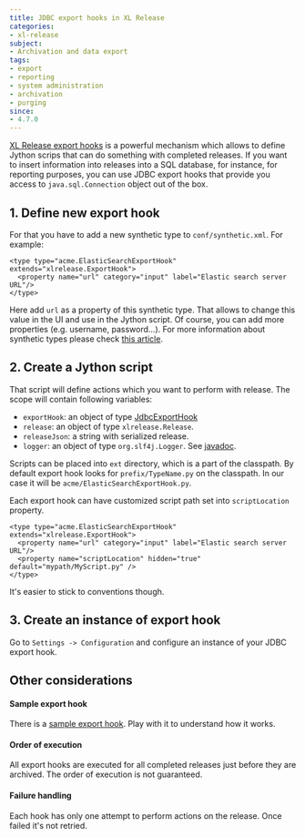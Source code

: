 ```yaml
---
title: JDBC export hooks in XL Release
categories:
- xl-release
subject:
- Archivation and data export
tags:
- export
- reporting
- system administration
- archivation
- purging
since:
- 4.7.0
---
```


[XL Release export hooks](/xl-release/concept/export-hooks-in-xl-release.html) is a powerful mechanism which allows to define Jython scrips that can do something with completed releases. If you want to insert information into releases into a SQL database, for instance, for reporting purposes, you can use JDBC export hooks that provide you access to `java.sql.Connection` object out of the box.


## 1. Define new export hook

For that you have to add a new synthetic type to `conf/synthetic.xml`. For example:

    <type type="acme.ElasticSearchExportHook" extends="xlrelease.ExportHook">
      <property name="url" category="input" label="Elastic search server URL"/>
    </type>

Here add `url` as a property of this synthetic type. That allows to change this value in the UI and use in the Jython script. Of course, you can add more properties (e.g. username, password...). For more information about synthetic types please check [this article](/xl-release/how-to/create-custom-configuration-types-in-xl-release.html).

## 2. Create a Jython script

That script will define actions which you want to perform with release. The scope will contain following variables:

* `exportHook`: an object of type [JdbcExportHook](/jython-docs/#!/xl-release/4.7.x/service/com.xebialabs.xlrelease.domain.JdbcExportHook)
* `release`: an object of type `xlrelease.Release`.
* `releaseJson`: a string with serialized release.
* `logger`: an object of type `org.slf4j.Logger`. See [javadoc](http://www.slf4j.org/apidocs/org/slf4j/Logger.html).

Scripts can be placed into `ext` directory, which is a part of the classpath. By default export hook looks for `prefix/TypeName.py` on the classpath. In our case it will be `acme/ElasticSearchExportHook.py`.

Each export hook can have customized script path set into `scriptLocation` property.

    <type type="acme.ElasticSearchExportHook" extends="xlrelease.ExportHook">
      <property name="url" category="input" label="Elastic search server URL"/>
      <property name="scriptLocation" hidden="true" default="mypath/MyScript.py" />
    </type>

It's easier to stick to conventions though.

## 3. Create an instance of export hook

Go to `Settings -> Configuration` and configure an instance of your JDBC export hook.


## Other considerations

#### Sample export hook

There is a [sample export hook](https://github.com/xebialabs/xl-release-samples/tree/master/mysql-jdbc-export-hook). Play with it to understand how it works.

#### Order of execution

All export hooks are executed for all completed releases just before they are archived. The order of execution is not guaranteed.

#### Failure handling

Each hook has only one attempt to perform actions on the release. Once failed it's not retried.
